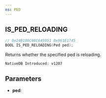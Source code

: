 ```yaml
---
ns: PED
---
```

## IS_PED_RELOADING

```c
// 0x24B100C68C645951 0x961E1745
BOOL IS_PED_RELOADING(Ped ped);
```

Returns whether the specified ped is reloading.

```
NativeDB Introduced: v1207
```

## Parameters
* **ped**:
